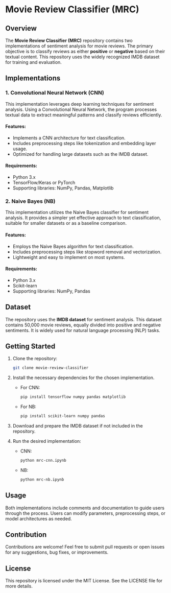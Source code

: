 # Movie Review Classifier (MRC)

## Overview
The **Movie Review Classifier (MRC)** repository contains two implementations of sentiment analysis for movie reviews. The primary objective is to classify reviews as either **positive** or **negative** based on their textual content. This repository uses the widely recognized IMDB dataset for training and evaluation.

## Implementations

### 1. Convolutional Neural Network (CNN)
This implementation leverages deep learning techniques for sentiment analysis. Using a Convolutional Neural Network, the program processes textual data to extract meaningful patterns and classify reviews efficiently.

#### Features:
- Implements a CNN architecture for text classification.
- Includes preprocessing steps like tokenization and embedding layer usage.
- Optimized for handling large datasets such as the IMDB dataset.

#### Requirements:
- Python 3.x
- TensorFlow/Keras or PyTorch
- Supporting libraries: NumPy, Pandas, Matplotlib

### 2. Naive Bayes (NB)
This implementation utilizes the Naive Bayes classifier for sentiment analysis. It provides a simpler yet effective approach to text classification, suitable for smaller datasets or as a baseline comparison.

#### Features:
- Employs the Naive Bayes algorithm for text classification.
- Includes preprocessing steps like stopword removal and vectorization.
- Lightweight and easy to implement on most systems.

#### Requirements:
- Python 3.x
- Scikit-learn
- Supporting libraries: NumPy, Pandas

## Dataset
The repository uses the **IMDB dataset** for sentiment analysis. This dataset contains 50,000 movie reviews, equally divided into positive and negative sentiments. It is widely used for natural language processing (NLP) tasks.

## Getting Started
1. Clone the repository:
   ```bash
   git clone movie-review-classifier
   ```

2. Install the necessary dependencies for the chosen implementation.
   - For CNN:
     ```bash
     pip install tensorflow numpy pandas matplotlib
     ```
   - For NB:
     ```bash
     pip install scikit-learn numpy pandas
     ```

3. Download and prepare the IMDB dataset if not included in the repository.

4. Run the desired implementation:
   - CNN:
     ```bash
     python mrc-cnn.ipynb
     ```
   - NB:
     ```bash
     python mrc-nb.ipynb
     ```

## Usage
Both implementations include comments and documentation to guide users through the process. Users can modify parameters, preprocessing steps, or model architectures as needed.

## Contribution
Contributions are welcome! Feel free to submit pull requests or open issues for any suggestions, bug fixes, or improvements.

## License
This repository is licensed under the MIT License. See the LICENSE file for more details.

